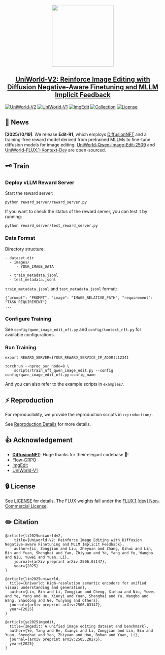 <p align="center">
    <img src="https://s21.ax1x.com/2025/06/03/pVCBdw8.png" width="200"/>
<p>
<h2 align="center"> 
  <a href="https://arxiv.org/abs/2510.16888">
    UniWorld-V2: Reinforce Image Editing with Diffusion Negative-Aware Finetuning and
MLLM Implicit Feedback
  </a>
</h2>

[![UniWorld-V2](https://img.shields.io/badge/Arxiv-UniWorldV2-b31b1b.svg?logo=arXiv)](https://arxiv.org/abs/2510.16888)
[![UniWorld-V1](https://img.shields.io/badge/Arxiv-UniWorldV1-b31b1b.svg?logo=arXiv)](https://arxiv.org/abs/2506.03147)
[![ImgEdit](https://img.shields.io/badge/Arxiv-ImgEdit-b31b1b.svg?logo=arXiv)](https://arxiv.org/abs/2506.03147)
[![Collection](https://img.shields.io/badge/🤗-Collection-blue.svg)](https://huggingface.co/collections/chestnutlzj/edit-r1-68dc3ecce74f5d37314d59f4)
[![License](https://img.shields.io/badge/License-Apache-yellow)](https://github.com/PKU-YuanGroup/UniWorld-V2/blob/main/LICENSE)

## 📣 News

**[2025/10/19]**: We release **Edit-R1**, which employs [DiffusionNFT](https://github.com/NVlabs/DiffusionNFT) and a training-free reward
model derived from pretrained MLLMs to fine-tune diffusion models for image editing. [UniWorld-Qwen-Image-Edit-2509](https://huggingface.co/collections/chestnutlzj/edit-r1-68dc3ecce74f5d37314d59f4) and [UniWorld-FLUX.1-Kontext-Dev](https://huggingface.co/collections/chestnutlzj/edit-r1-68dc3ecce74f5d37314d59f4) are open-sourced.

## 🗝️ Train

### Deploy vLLM Reward Server

Start the reward server:

```
python reward_server/reward_server.py
```

If you want to check the status of the reward server, you can test it by running:

```
python reward_server/test_reward_server.py
```

### Data Format

Directory structure:

```
- dataset-dir
  - images/
     - YOUR_IMAGE_DATA
     - ...
  - train_metadata.jsonl
  - test_metadata.jsonl
```

`train_metadata.jsonl` and `test_metadata.jsonl` format:

```
{"prompt": "PROMPT", "image": "IMAGE_RELATIVE_PATH", "requirement": "TASK_REQUIREMENT"}
...
```

### Configure Training

See `config/qwen_image_edit_nft.py` and `config/kontext_nft.py` for available configurations.

### Run Training

```shell
export REWARD_SERVER=[YOUR_REWARD_SERVICE_IP_ADDR]:12341

torchrun --nproc_per_node=8 \
    scripts/train_nft_qwen_image_edit.py --config config/qwen_image_edit_nft.py:config_name
```

And you can also refer to the example scripts in `examples/`.

## ⚡️ Reproduction

For reproducibility, we provide the reproduction scripts in `reproduction/`.

See [Reproduction Details](reproduction/README.md) for more details.

## 👍 Acknowledgement

- [**DiffusionNFT**](https://github.com/NVlabs/DiffusionNFT): Huge thanks for their elegant codebase 🤩!
- [Flow-GRPO](https://github.com/yifan123/flow_grpo)
- [ImgEdit](https://github.com/PKU-YuanGroup/ImgEdit)
- [UniWorld-V1](https://github.com/PKU-YuanGroup/UniWorld-V1)

## 🔒 License

See [LICENSE](LICENSE) for details. The FLUX weights fall under the [FLUX.1 [dev] Non-Commercial License](https://huggingface.co/black-forest-labs/FLUX.1-dev/blob/main/LICENSE.md).

## ✏️ Citation

```
@article{li2025uniworldv2,
    title={Uniworld-V2: Reinforce Image Editing with Diffusion Negative-aware Finetuning and MLLM Implicit Feedback},
    author={Li, Zongjian and Liu, Zheyuan and Zhang, Qihui and Lin, Bin and Yuan, Shenghai and Yan, Zhiyuan and Ye, Yang and Yu, Wangbo and Niu, Yuwei and Yuan, Li},
    journal={arXiv preprint arXiv:2506.03147},
    year={2025}
}

@article{lin2025uniworld,
  title={Uniworld: High-resolution semantic encoders for unified visual understanding and generation},
  author={Lin, Bin and Li, Zongjian and Cheng, Xinhua and Niu, Yuwei and Ye, Yang and He, Xianyi and Yuan, Shenghai and Yu, Wangbo and Wang, Shaodong and Ge, Yunyang and others},
  journal={arXiv preprint arXiv:2506.03147},
  year={2025}
}

@article{ye2025imgedit,
  title={Imgedit: A unified image editing dataset and benchmark},
  author={Ye, Yang and He, Xianyi and Li, Zongjian and Lin, Bin and Yuan, Shenghai and Yan, Zhiyuan and Hou, Bohan and Yuan, Li},
  journal={arXiv preprint arXiv:2505.20275},
  year={2025}
}
```
